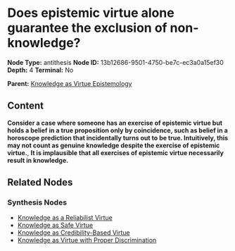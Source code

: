# Does epistemic virtue alone guarantee the exclusion of non-knowledge?

**Node Type:** antithesis
**Node ID:** 13b12686-9501-4750-be7c-ec3a0a15ef30
**Depth:** 4
**Terminal:** No

**Parent:** [Knowledge as Virtue Epistemology](knowledge-as-virtue-epistemology-synthesis-80ee5072-c825-4dca-81f6-a6e53743381c.md)

## Content

**Consider a case where someone has an exercise of epistemic virtue but holds a belief in a true proposition only by coincidence, such as belief in a horoscope prediction that incidentally turns out to be true. Intuitively, this may not count as genuine knowledge despite the exercise of epistemic virtue.**, **It is implausible that all exercises of epistemic virtue necessarily result in knowledge.**

## Related Nodes

### Synthesis Nodes

- [Knowledge as a Reliabilist Virtue](knowledge-as-a-reliabilist-virtue-synthesis-bcb02a36-8388-4e4d-9f9f-cb64e39de2a9.md)
- [Knowledge as Safe Virtue](knowledge-as-safe-virtue-synthesis-12575310-d9b1-4578-9af2-fe454f2dcdfa.md)
- [Knowledge as Credibility-Based Virtue](knowledge-as-credibility-based-virtue-synthesis-4dd800e5-51d2-4983-b08a-3588cd2ac026.md)
- [Knowledge as Virtue with Proper Discrimination](knowledge-as-virtue-with-proper-discrimination-synthesis-504008c5-e520-499c-b4de-911e5958df5f.md)
